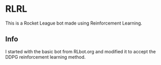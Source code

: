 # RLRL
This is a Rocket League bot made using Reinforcement Learning.

## Info
I started with the basic bot from RLbot.org and modified it to accept the DDPG reinforcement learning method.
